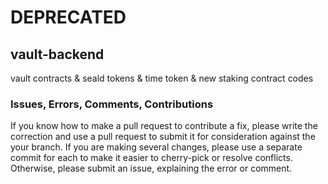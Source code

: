 # DEPRECATED

## vault-backend

vault contracts & seald tokens & time token & new staking contract codes

### Issues, Errors, Comments, Contributions
If you know how to make a pull request to contribute a fix, please write the correction and use a pull request to submit it for consideration against the your branch. If you are making several changes, please use a separate commit for each to make it easier to cherry-pick or resolve conflicts. Otherwise, please submit an issue, explaining the error or comment.
